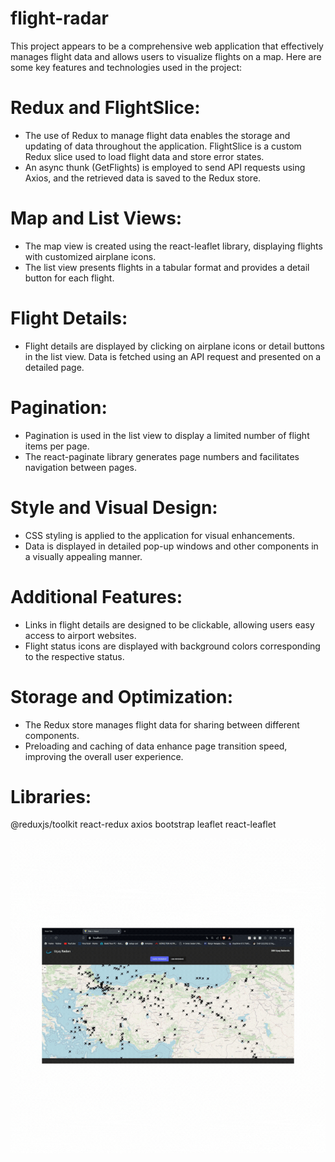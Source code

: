 # flight-radar
This project appears to be a comprehensive web application that effectively manages flight data and allows users to visualize flights on a map. Here are some key features and technologies used in the project:

# Redux and FlightSlice:
- The use of Redux to manage flight data enables the storage and updating of data throughout the application.
FlightSlice is a custom Redux slice used to load flight data and store error states.
- An async thunk (GetFlights) is employed to send API requests using Axios, and the retrieved data is saved to the Redux store.

# Map and List Views:
- The map view is created using the react-leaflet library, displaying flights with customized airplane icons.
- The list view presents flights in a tabular format and provides a detail button for each flight.

# Flight Details:
- Flight details are displayed by clicking on airplane icons or detail buttons in the list view.
Data is fetched using an API request and presented on a detailed page.

# Pagination:
- Pagination is used in the list view to display a limited number of flight items per page.
- The react-paginate library generates page numbers and facilitates navigation between pages.

# Style and Visual Design:
- CSS styling is applied to the application for visual enhancements.
- Data is displayed in detailed pop-up windows and other components in a visually appealing manner.

# Additional Features:
- Links in flight details are designed to be clickable, allowing users easy access to airport websites.
- Flight status icons are displayed with background colors corresponding to the respective status.

# Storage and Optimization:
- The Redux store manages flight data for sharing between different components.
- Preloading and caching of data enhance page transition speed, improving the overall user experience.

# Libraries:
@reduxjs/toolkit
react-redux
axios
bootstrap
leaflet
react-leaflet

<img src="/public/radar.gif" />
